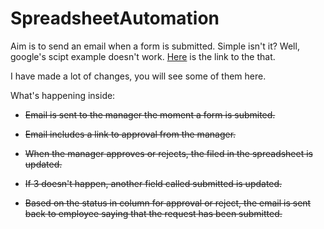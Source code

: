 # SpreadsheetAutomation

Aim is to send an email when a form is submitted. Simple isn't it? Well, google's scipt example doesn't work. [Here](https://developers.google.com/apps-script/articles/expense_report_approval) is the link to the that.

I have made a lot of changes, you will see some of them here.

What's happening inside:

* <s> Email is sent to the manager the moment a form is submited.</s>

* <s> Email includes a link to approval from the manager.</s>

* <s> When the manager approves or rejects, the filed in the spreadsheet is updated. </s>

* <s> If 3 doesn't happen, another field called submitted is updated. </s>

* <s> Based on the status in column for approval or reject, the email is sent back to employee saying that the request has been submitted.</s>

